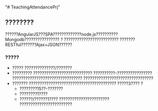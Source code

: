 "# TeachingAttendancePrj"
## ???????? ##
??????AngularJS???SPA?????????????node.js??????????Mongodb???????????????? ?
?????????????????????????
???????RESTful???????Ajax+JSON??????

### ?????
- ?????
 ??????????????/???????
- ?????????
   ???????????????????????????
   ??????????-????????????????
   ????????????????????????????????
   ????????????????????????????????
- ???????
 ????????????????????????????????????????
 ?????3???? ?
    - ????????15??-???????
    - ????????1????
    - ??????/??????1????
   ???????????????????????
   ????????????????????????

